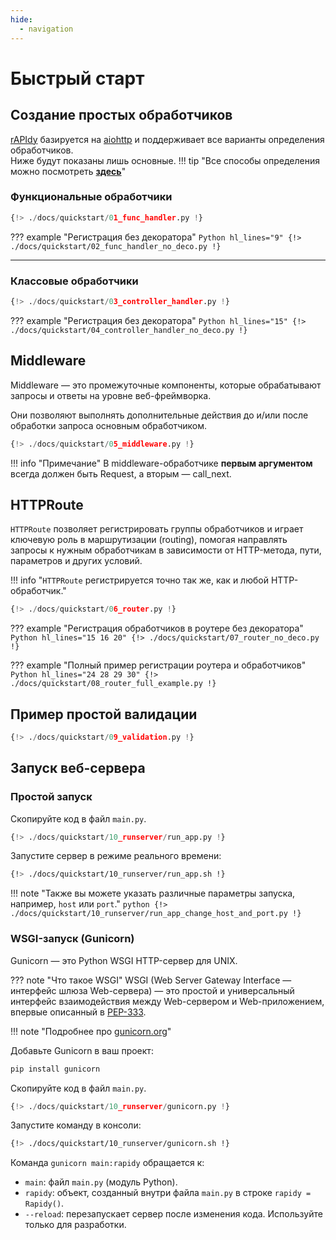 ```yaml
---
hide:
  - navigation
---
```


# Быстрый старт
## Создание простых обработчиков
<a href="https://github.com/daniil-grois/rAPIdy" target="_blank">rAPIdy</a>
базируется на
<a href="https://github.com/aio-libs/aiohttp" target="_blank">aiohttp</a>
и поддерживает все варианты определения обработчиков.<br/>
Ниже будут показаны лишь основные.
!!! tip "Все способы определения можно посмотреть **[здесь](../docs/server/handlers)**"

### Функциональные обработчики
```Python hl_lines="4"
{!> ./docs/quickstart/01_func_handler.py !}
```
??? example "Регистрация без декоратора"
    ```Python hl_lines="9"
    {!> ./docs/quickstart/02_func_handler_no_deco.py !}
    ```

---

### Классовые обработчики
```Python hl_lines="4"
{!> ./docs/quickstart/03_controller_handler.py !}
```

??? example "Регистрация без декоратора"
    ```Python hl_lines="15"
    {!> ./docs/quickstart/04_controller_handler_no_deco.py !}
    ```

## Middleware
Middleware — это промежуточные компоненты, которые обрабатывают запросы и ответы на уровне веб-фреймворка.

Они позволяют выполнять дополнительные действия до и/или после обработки запроса основным обработчиком.

```Python hl_lines="2 3 5 16"
{!> ./docs/quickstart/05_middleware.py !}
```

!!! info "Примечание"
    В middleware-обработчике
    <b><span class="note-color">первым аргументом</span></b>
    всегда должен быть <span class="note-color">Request</span>, а вторым — <span class="note-color">call_next</span>.

## HTTPRoute
`HTTPRoute` позволяет регистрировать группы обработчиков и играет ключевую роль в маршрутизации (routing),
помогая направлять запросы к нужным обработчикам в зависимости от HTTP-метода, пути, параметров и других условий.

!!! info "`HTTPRoute` регистрируется точно так же, как и любой HTTP-обработчик."

```Python hl_lines="14 16"
{!> ./docs/quickstart/06_router.py !}
```

??? example "Регистрация обработчиков в роутере без декоратора"
    ```Python hl_lines="15 16 20"
    {!> ./docs/quickstart/07_router_no_deco.py !}
    ```

??? example "Полный пример регистрации роутера и обработчиков"
    ```Python hl_lines="24 28 29 30"
    {!> ./docs/quickstart/08_router_full_example.py !}
    ```

## Пример простой валидации
```Python hl_lines="6 19 25 28"
{!> ./docs/quickstart/09_validation.py !}
```

## Запуск веб-сервера
### Простой запуск
Скопируйте код в файл `main.py`.
```Python hl_lines="12"
{!> ./docs/quickstart/10_runserver/run_app.py !}
```

Запустите сервер в режиме реального времени:
```bash
{!> ./docs/quickstart/10_runserver/run_app.sh !}
```

!!! note "Также вы можете указать различные параметры запуска, например, `host` или `port`."
    ```python
    {!> ./docs/quickstart/10_runserver/run_app_change_host_and_port.py !}
    ```

### WSGI-запуск (Gunicorn)
<span class="green-color">Gunicorn</span> — это Python WSGI HTTP-сервер для UNIX.

??? note "Что такое WSGI"
    WSGI (Web Server Gateway Interface — интерфейс шлюза Web-сервера) —
    это простой и универсальный интерфейс взаимодействия между Web-сервером и Web-приложением,
    впервые описанный в <a href="http://www.python.org/dev/peps/pep-0333/" target="_blank">PEP-333</a>.

!!! note "Подробнее про <a href="https://gunicorn.org/" target="_blank">gunicorn.org</a>"

Добавьте Gunicorn в ваш проект:

```bash
pip install gunicorn
```

Скопируйте код в файл `main.py`.
```Python hl_lines="6"
{!> ./docs/quickstart/10_runserver/gunicorn.py !}
```

Запустите команду в консоли:
```bash
{!> ./docs/quickstart/10_runserver/gunicorn.sh !}
```

Команда `gunicorn main:rapidy` обращается к:

* `main`: файл `main.py` (модуль Python).
* `rapidy`: объект, созданный внутри файла `main.py` в строке `rapidy = Rapidy()`.
* `--reload`: перезапускает сервер после изменения кода. Используйте только для разработки.
